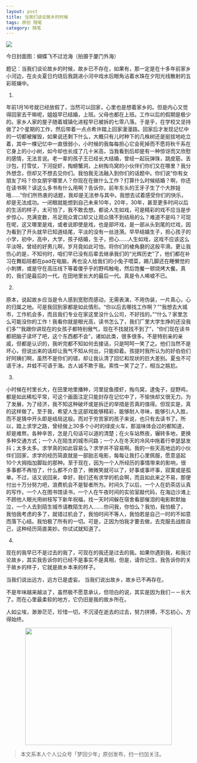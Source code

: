 ```yaml
---
layout: post
title: 当我们谈论故乡的时候
tags: 原创 随笔
category: 随笔
---
```


![](http://rannn.cc/assets/img/blogimg/当我们谈论故乡的时候.jpeg)

今日封面图：蝴蝶飞不过沧海（拍摄于厦门外海）

题记：当我们谈论故乡的时候，故乡已不存在，如果有，那一定是在十多年前家乡小河边，在炎炎夏日灼烧后我跳进小河中戏水后眼角沾着水珠在夕阳光线散射的五彩斑斓中。

1.

年前1月16号就已经放假了，当然可以回家，心里也是想着家乡的。但是内心又觉得回家去干嘛呢，姐姐早已结婚，上班。父母也都在上班。工作以后的假期是极少的。家乡人家的屋子随着城镇化进程早已被拆的七零八落。于是乎，在学校又坚持做了2个星期的工作，然后带着一点点希许踏上回家漫漫路。回家后才发现记忆中的一切都被摧毁，如果说还剩下什么，大概只有儿时种下的几株树还是挺拔地屹立着，其中一棵记忆中一直很弱小，小时候的我每每担心它会死掉而不愿将秋千系在它身上的小小树，如今却也长成了几十米高，当我看到后却是有一种惊讶而又欣慰的感情，无法言说。老一辈的孩子王已经长大结婚，曾经一起玩弹珠，跳皮筋，丢沙包，打雪仗，下河捉虾，掏螃蟹洞，上树掏鸟窝的小伙伴们你们又在哪里？我分外想念，但却又不想去见你们。我怕我无法融入到你们的话题中。你们说“你有女朋友了吗？你女朋宇哪里人？你现在在做什么工作？打算什么时候结婚？啊，你还在读书啊？读这么多书有什么用啊？告诉你，前年东头的王牙子生了个大胖娃哦......”你们所热衷的话题，我却是无法参与其中。我想去试着感受你们的快乐，却是无法成功。一闭眼就能想到自己未来10年，20年，30年，甚至更多时间以后的生活的样子，太可怕了，我不敢去想。都说人生如戏，可是精彩的戏不应当是步步惊心，充满变数，吊足观众胃口却又让观众猜不到结局的么？难道不是吗？可现在呢，这又哪里是戏，或者说即使是戏，也是部坏戏，是一部从头到尾的烂戏，因为看到了开头就早已知道结尾，平淡的没有一丝涟漪。早早结婚生子，担心孩子的小学，初中，高中，大学，孩子结婚，生子，担心......人生如戏，这戏不应该这么平淡呀。曾经的好男儿啊，岁月竟如此可怕，将你们的棱角磨的这般平滑。更让我伤心的是，不知何时，咱们早已没有后辈去继承我们的“光辉历史”了，他们都在补习在舞蹈班都在pad在电脑，再也没人给我们的小兔子喂菜，踢几脚还在睡懒觉的小刺猬，或是守在高压线下等着傻乎乎的野鸡触电，然后饱餐一顿烧烤大餐。真的，我们是最后的一代，在田地里长大的最后一代。真是令人唏嘘不已。


2.

原本，说起故乡应当是令人感到宽慰而感动，无需表演，不用伪装，一片真心，心的归属之地。可是我回到家都是如此情形。“你以后去哪找工作啊？”“我想去大城市，工作机会多，而且我们专业在家这里没什么公司，不好找的。”“什么？家里怎么可能没你的工作！我看你就是眼光高，读书怎么了，我们厂里大学生挣的还没我们多”“我跟你讲现在的女孩子都特别傲气，现在不找就找不到了”，“你们现在读书都把脑子读坏了吧，这个东西都不会”，诸如此类，很多很多。不是特别亲的亲戚，但都是认识的，我听完都不知如何去接话，只是呵呵一笑了之。他们当然不是坏心，但说出来的话却让我气不知从何出，只能抑着。孩提时我所认为的好伯伯们好阿姨们啊，虽然不是你们的错，却让我认清了回忆和现状的巨大差别。夏虫不可语于冰，井蛙不可语于海。古人诚不欺于我。索性一笑了之了，相当之尴尬。


3.

小时候在村里长大，在田里地里播种，河里捉鱼摸虾，掏鸟窝，逮兔子，捉野鸡，都是如此稀松平常，可这个画面注定只能封存在记忆中了，不愉快却又很无力。为了发展，为了经济，我不知这种破坏或是拆迁的举措是否真的值得。但现实是，真的这样做了。至于我，希望人生这部戏能够精彩，能够耐人寻味，能够引人入胜，而不是猜中开头即是结局这般。而对于穷苦家的孩子来说，也只有去读书了。所以，踏上求学之路，曾经做上30多个小时的绿皮火车，那滋味体会过的都知道，却是难熬，各种辛苦，怎是几句话可以道的清楚；在火车站熬夜，辗转多地，更换多种交通方式；一个人在陌生的城市问路；一个人在冬天的冷风中拖着行李瑟瑟发抖；太多太多。求学真的如此容易么？求学并不容易啊。我的一些天高地远的小伙伴们回家，求学的经历简直就是一部励志电影，每每让我打心里佩服，愿意竖起10个大拇指加脚趾的那种。至于现在，因为一个人所经历的事情带来的影响，很多事都不再怕了，什么都不介意了，微微笑就可以了，好事或事坏事，寂寞或是孤单。不过，话又说回来，幸好，我们还有求学的机会啊，而且如此来之不易，那便付出十万分努力吧，浪费机会不是智者所为。时间久了以后，一个人在奶茶店认真的写作，一个人在图书馆读书，一个人在午夜时间的实验室敲代码，在海边沙滩上不顾他人眼光用树枝写下新年祝福，找一天时间躲在宿舍看部催泪的电影默默抽泣，一个人去到陌生城市请教陌生的人.......你问我，你怕么？我怕，我怕极了，我怕我考虑的多了，就错过机会了，我怕时间不等人，我怕若是自己一时的不如意而落下心结。我怕极了所有的一切。可是，正因为怕我才要去做，去克服去战胜自己，这种经历简直美妙。你试试就知道了。


4.

现在的我早已不是过去的我了，可现在的我还是过去的我。如果你遇到我，和我讨论故乡，其实我告诉你的已经不是事实不是真相，但是，请你记住，我告诉你的关于故乡的样子，它就是故乡本来的样子。

当我们说出远方，远方已是虚妄。
当我们说出故乡，故乡已不再存在。

不是年味越来越淡了，虽然极不愿意承认，但坦白的说，其实是因为我们－－长大了。而在心里最柔软的地方，它仍旧是我的故乡所在。

人如尘埃，渺渺茫茫，珍惜一切，不沉浸在逝去的过去，努力拼搏，不忘初心，方得始终。

<div align="center">
<img src="http://7xlkoc.com1.z0.glb.clouddn.com/qrcodenew.jpg" width="400" height="320" />
</div>

> 本文系本人个人公众号「梦回少年」原创发布，扫一扫加关注。
